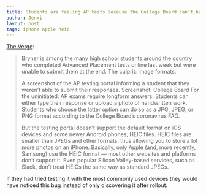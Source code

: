 ```yaml
---
title: Students are failing AP tests because the College Board can’t handle iPhone photos
author: Jenxi
layout: post
tags: iphone apple heic
---
```

[The Verge](https://www.theverge.com/2020/5/20/21262302/ap-test-fail-iphone-photos-glitch-email-college-board-jpeg-heic):

> Bryner is among the many high school students around the country who completed Advanced Placement tests online last week but were unable to submit them at the end. The culprit: image formats.
> 
> A screenshot of the AP testing portal informing a student that they weren’t able to submit their responses.
Screenshot: College Board
For the uninitiated: AP exams require longform answers. Students can either type their response or upload a photo of handwritten work. Students who choose the latter option can do so as a JPG, JPEG, or PNG format according to the College Board’s coronavirus FAQ.
> 
> But the testing portal doesn’t support the default format on iOS devices and some newer Android phones, HEIC files. HEIC files are smaller than JPEGs and other formats, thus allowing you to store a lot more photos on an iPhone. Basically, only Apple (and, more recently, Samsung) use the HEIC format — most other websites and platforms don’t support it. Even popular Silicon Valley-based services, such as Slack, don’t treat HEICs the same way as standard JPEGs.

If they had tried testing it with the most commonly used devices they would have noticed this bug instead of only discovering it after rollout.